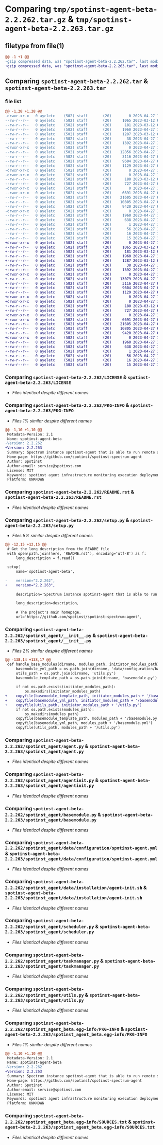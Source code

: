 # Comparing `tmp/spotinst-agent-beta-2.2.262.tar.gz` & `tmp/spotinst-agent-beta-2.2.263.tar.gz`

## filetype from file(1)

```diff
@@ -1 +1 @@
-gzip compressed data, was "spotinst-agent-beta-2.2.262.tar", last modified: Thu Apr 27 10:18:36 2023, max compression
+gzip compressed data, was "spotinst-agent-beta-2.2.263.tar", last modified: Thu Apr 27 10:37:39 2023, max compression
```

## Comparing `spotinst-agent-beta-2.2.262.tar` & `spotinst-agent-beta-2.2.263.tar`

### file list

```diff
@@ -1,28 +1,28 @@
-drwxr-xr-x   0 ayeletc    (502) staff       (20)        0 2023-04-27 10:18:36.456484 spotinst-agent-beta-2.2.262/
--rw-r--r--   0 ayeletc    (502) staff       (20)     1065 2023-03-12 08:32:58.000000 spotinst-agent-beta-2.2.262/LICENSE
--rw-r--r--   0 ayeletc    (502) staff       (20)      181 2023-03-12 08:32:58.000000 spotinst-agent-beta-2.2.262/MANIFEST.in
--rw-r--r--   0 ayeletc    (502) staff       (20)     1960 2023-04-27 10:18:36.456297 spotinst-agent-beta-2.2.262/PKG-INFO
--rw-r--r--   0 ayeletc    (502) staff       (20)     1287 2023-03-12 08:32:58.000000 spotinst-agent-beta-2.2.262/README.rst
--rw-r--r--   0 ayeletc    (502) staff       (20)       38 2023-04-27 10:18:36.456548 spotinst-agent-beta-2.2.262/setup.cfg
--rw-r--r--   0 ayeletc    (502) staff       (20)     1392 2023-04-27 10:18:33.000000 spotinst-agent-beta-2.2.262/setup.py
-drwxr-xr-x   0 ayeletc    (502) staff       (20)        0 2023-04-27 10:18:36.452153 spotinst-agent-beta-2.2.262/spotinst_agent/
--rw-r--r--   0 ayeletc    (502) staff       (20)    12856 2023-04-27 10:14:26.000000 spotinst-agent-beta-2.2.262/spotinst_agent/__init__.py
--rw-r--r--   0 ayeletc    (502) staff       (20)     3116 2023-04-27 09:24:24.000000 spotinst-agent-beta-2.2.262/spotinst_agent/agent.py
--rw-r--r--   0 ayeletc    (502) staff       (20)     9604 2023-04-27 09:24:24.000000 spotinst-agent-beta-2.2.262/spotinst_agent/agentinit.py
--rw-r--r--   0 ayeletc    (502) staff       (20)     1129 2023-04-27 09:24:24.000000 spotinst-agent-beta-2.2.262/spotinst_agent/basemodule.py
-drwxr-xr-x   0 ayeletc    (502) staff       (20)        0 2023-04-27 10:18:36.442373 spotinst-agent-beta-2.2.262/spotinst_agent/data/
-drwxr-xr-x   0 ayeletc    (502) staff       (20)        0 2023-04-27 10:18:36.454326 spotinst-agent-beta-2.2.262/spotinst_agent/data/configuration/
--rw-r--r--   0 ayeletc    (502) staff       (20)      180 2023-03-12 08:32:58.000000 spotinst-agent-beta-2.2.262/spotinst_agent/data/configuration/basemodule.yml
--rw-r--r--   0 ayeletc    (502) staff       (20)      727 2023-04-27 08:56:57.000000 spotinst-agent-beta-2.2.262/spotinst_agent/data/configuration/spotinst-agent.yml
-drwxr-xr-x   0 ayeletc    (502) staff       (20)        0 2023-04-27 10:18:36.454633 spotinst-agent-beta-2.2.262/spotinst_agent/data/installation/
--rwxr-xr-x   0 ayeletc    (502) staff       (20)     6691 2023-04-27 09:24:24.000000 spotinst-agent-beta-2.2.262/spotinst_agent/data/installation/agent-init.sh
--rw-r--r--   0 ayeletc    (502) staff       (20)    21605 2023-04-27 09:24:24.000000 spotinst-agent-beta-2.2.262/spotinst_agent/scheduler.py
--rw-r--r--   0 ayeletc    (502) staff       (20)    10805 2023-04-27 09:36:09.000000 spotinst-agent-beta-2.2.262/spotinst_agent/taskmanager.py
--rw-r--r--   0 ayeletc    (502) staff       (20)     9420 2023-04-27 09:24:24.000000 spotinst-agent-beta-2.2.262/spotinst_agent/utils.py
-drwxr-xr-x   0 ayeletc    (502) staff       (20)        0 2023-04-27 10:18:36.456020 spotinst-agent-beta-2.2.262/spotinst_agent_beta.egg-info/
--rw-r--r--   0 ayeletc    (502) staff       (20)     1960 2023-04-27 10:18:36.000000 spotinst-agent-beta-2.2.262/spotinst_agent_beta.egg-info/PKG-INFO
--rw-r--r--   0 ayeletc    (502) staff       (20)      638 2023-04-27 10:18:36.000000 spotinst-agent-beta-2.2.262/spotinst_agent_beta.egg-info/SOURCES.txt
--rw-r--r--   0 ayeletc    (502) staff       (20)        1 2023-04-27 10:18:36.000000 spotinst-agent-beta-2.2.262/spotinst_agent_beta.egg-info/dependency_links.txt
--rw-r--r--   0 ayeletc    (502) staff       (20)       56 2023-04-27 10:18:36.000000 spotinst-agent-beta-2.2.262/spotinst_agent_beta.egg-info/entry_points.txt
--rw-r--r--   0 ayeletc    (502) staff       (20)       16 2023-04-27 10:18:36.000000 spotinst-agent-beta-2.2.262/spotinst_agent_beta.egg-info/requires.txt
--rw-r--r--   0 ayeletc    (502) staff       (20)       15 2023-04-27 10:18:36.000000 spotinst-agent-beta-2.2.262/spotinst_agent_beta.egg-info/top_level.txt
+drwxr-xr-x   0 ayeletc    (502) staff       (20)        0 2023-04-27 10:37:39.281026 spotinst-agent-beta-2.2.263/
+-rw-r--r--   0 ayeletc    (502) staff       (20)     1065 2023-03-12 08:32:58.000000 spotinst-agent-beta-2.2.263/LICENSE
+-rw-r--r--   0 ayeletc    (502) staff       (20)      181 2023-03-12 08:32:58.000000 spotinst-agent-beta-2.2.263/MANIFEST.in
+-rw-r--r--   0 ayeletc    (502) staff       (20)     1960 2023-04-27 10:37:39.280837 spotinst-agent-beta-2.2.263/PKG-INFO
+-rw-r--r--   0 ayeletc    (502) staff       (20)     1287 2023-03-12 08:32:58.000000 spotinst-agent-beta-2.2.263/README.rst
+-rw-r--r--   0 ayeletc    (502) staff       (20)       38 2023-04-27 10:37:39.281085 spotinst-agent-beta-2.2.263/setup.cfg
+-rw-r--r--   0 ayeletc    (502) staff       (20)     1392 2023-04-27 10:37:36.000000 spotinst-agent-beta-2.2.263/setup.py
+drwxr-xr-x   0 ayeletc    (502) staff       (20)        0 2023-04-27 10:37:39.269836 spotinst-agent-beta-2.2.263/spotinst_agent/
+-rw-r--r--   0 ayeletc    (502) staff       (20)    13079 2023-04-27 10:37:20.000000 spotinst-agent-beta-2.2.263/spotinst_agent/__init__.py
+-rw-r--r--   0 ayeletc    (502) staff       (20)     3116 2023-04-27 09:24:24.000000 spotinst-agent-beta-2.2.263/spotinst_agent/agent.py
+-rw-r--r--   0 ayeletc    (502) staff       (20)     9604 2023-04-27 09:24:24.000000 spotinst-agent-beta-2.2.263/spotinst_agent/agentinit.py
+-rw-r--r--   0 ayeletc    (502) staff       (20)     1129 2023-04-27 09:24:24.000000 spotinst-agent-beta-2.2.263/spotinst_agent/basemodule.py
+drwxr-xr-x   0 ayeletc    (502) staff       (20)        0 2023-04-27 10:37:39.259300 spotinst-agent-beta-2.2.263/spotinst_agent/data/
+drwxr-xr-x   0 ayeletc    (502) staff       (20)        0 2023-04-27 10:37:39.273524 spotinst-agent-beta-2.2.263/spotinst_agent/data/configuration/
+-rw-r--r--   0 ayeletc    (502) staff       (20)      180 2023-03-12 08:32:58.000000 spotinst-agent-beta-2.2.263/spotinst_agent/data/configuration/basemodule.yml
+-rw-r--r--   0 ayeletc    (502) staff       (20)      727 2023-04-27 08:56:57.000000 spotinst-agent-beta-2.2.263/spotinst_agent/data/configuration/spotinst-agent.yml
+drwxr-xr-x   0 ayeletc    (502) staff       (20)        0 2023-04-27 10:37:39.274698 spotinst-agent-beta-2.2.263/spotinst_agent/data/installation/
+-rwxr-xr-x   0 ayeletc    (502) staff       (20)     6691 2023-04-27 09:24:24.000000 spotinst-agent-beta-2.2.263/spotinst_agent/data/installation/agent-init.sh
+-rw-r--r--   0 ayeletc    (502) staff       (20)    21605 2023-04-27 09:24:24.000000 spotinst-agent-beta-2.2.263/spotinst_agent/scheduler.py
+-rw-r--r--   0 ayeletc    (502) staff       (20)    10805 2023-04-27 09:36:09.000000 spotinst-agent-beta-2.2.263/spotinst_agent/taskmanager.py
+-rw-r--r--   0 ayeletc    (502) staff       (20)     9420 2023-04-27 09:24:24.000000 spotinst-agent-beta-2.2.263/spotinst_agent/utils.py
+drwxr-xr-x   0 ayeletc    (502) staff       (20)        0 2023-04-27 10:37:39.280135 spotinst-agent-beta-2.2.263/spotinst_agent_beta.egg-info/
+-rw-r--r--   0 ayeletc    (502) staff       (20)     1960 2023-04-27 10:37:39.000000 spotinst-agent-beta-2.2.263/spotinst_agent_beta.egg-info/PKG-INFO
+-rw-r--r--   0 ayeletc    (502) staff       (20)      638 2023-04-27 10:37:39.000000 spotinst-agent-beta-2.2.263/spotinst_agent_beta.egg-info/SOURCES.txt
+-rw-r--r--   0 ayeletc    (502) staff       (20)        1 2023-04-27 10:37:39.000000 spotinst-agent-beta-2.2.263/spotinst_agent_beta.egg-info/dependency_links.txt
+-rw-r--r--   0 ayeletc    (502) staff       (20)       56 2023-04-27 10:37:39.000000 spotinst-agent-beta-2.2.263/spotinst_agent_beta.egg-info/entry_points.txt
+-rw-r--r--   0 ayeletc    (502) staff       (20)       16 2023-04-27 10:37:39.000000 spotinst-agent-beta-2.2.263/spotinst_agent_beta.egg-info/requires.txt
+-rw-r--r--   0 ayeletc    (502) staff       (20)       15 2023-04-27 10:37:39.000000 spotinst-agent-beta-2.2.263/spotinst_agent_beta.egg-info/top_level.txt
```

### Comparing `spotinst-agent-beta-2.2.262/LICENSE` & `spotinst-agent-beta-2.2.263/LICENSE`

 * *Files identical despite different names*

### Comparing `spotinst-agent-beta-2.2.262/PKG-INFO` & `spotinst-agent-beta-2.2.263/PKG-INFO`

 * *Files 1% similar despite different names*

```diff
@@ -1,10 +1,10 @@
 Metadata-Version: 2.1
 Name: spotinst-agent-beta
-Version: 2.2.262
+Version: 2.2.263
 Summary: Spectrum instance spotinst-agent that is able to run remote scripts, collect data, deploy applications and more.
 Home-page: https://github.com/spotinst/spotinst-spectrum-agent
 Author: Spotinst
 Author-email: service@spotinst.com
 License: MIT
 Keywords: spotinst agent infrastructure monitoring execution deployment
 Platform: UNKNOWN
```

### Comparing `spotinst-agent-beta-2.2.262/README.rst` & `spotinst-agent-beta-2.2.263/README.rst`

 * *Files identical despite different names*

### Comparing `spotinst-agent-beta-2.2.262/setup.py` & `spotinst-agent-beta-2.2.263/setup.py`

 * *Files 8% similar despite different names*

```diff
@@ -12,15 +12,15 @@
 # Get the long description from the README file
 with open(path.join(here, 'README.rst'), encoding='utf-8') as f:
     long_description = f.read()
 
 setup(
     name='spotinst-agent-beta',
 
-    version="2.2.262",
+    version="2.2.263",
 
     description='Spectrum instance spotinst-agent that is able to run remote scripts, collect data, deploy applications and more.',
 
     long_description=description,
 
     # The project's main homepage.
     url='https://github.com/spotinst/spotinst-spectrum-agent',
```

### Comparing `spotinst-agent-beta-2.2.262/spotinst_agent/__init__.py` & `spotinst-agent-beta-2.2.263/spotinst_agent/__init__.py`

 * *Files 2% similar despite different names*

```diff
@@ -138,14 +138,17 @@
 def handle_base_modules(dirname, modules_path, initiator_modules_path):
     basemodule_yml_path = os.path.join(dirname, 'data/configuration/basemodule.yml')
     utils_path = os.path.join(dirname, 'utils.py')
     basemodule_template_path = os.path.join(dirname, 'basemodule.py')
 
     if not os.path.exists(initiator_modules_path):
         os.makedirs(initiator_modules_path)
+    copyfile(basemodule_template_path, initiator_modules_path + '/basemodule.py')
+    copyfile(basemodule_yml_path, initiator_modules_path + '/basemodule.yml')
+    copyfile(utils_path, initiator_modules_path + '/utils.py')
     if not os.path.exists(modules_path):
         os.makedirs(modules_path)
     copyfile(basemodule_template_path, modules_path + '/basemodule.py')
     copyfile(basemodule_yml_path, modules_path + '/basemodule.yml')
     copyfile(utils_path, modules_path + '/utils.py')
```

### Comparing `spotinst-agent-beta-2.2.262/spotinst_agent/agent.py` & `spotinst-agent-beta-2.2.263/spotinst_agent/agent.py`

 * *Files identical despite different names*

### Comparing `spotinst-agent-beta-2.2.262/spotinst_agent/agentinit.py` & `spotinst-agent-beta-2.2.263/spotinst_agent/agentinit.py`

 * *Files identical despite different names*

### Comparing `spotinst-agent-beta-2.2.262/spotinst_agent/basemodule.py` & `spotinst-agent-beta-2.2.263/spotinst_agent/basemodule.py`

 * *Files identical despite different names*

### Comparing `spotinst-agent-beta-2.2.262/spotinst_agent/data/configuration/spotinst-agent.yml` & `spotinst-agent-beta-2.2.263/spotinst_agent/data/configuration/spotinst-agent.yml`

 * *Files identical despite different names*

### Comparing `spotinst-agent-beta-2.2.262/spotinst_agent/data/installation/agent-init.sh` & `spotinst-agent-beta-2.2.263/spotinst_agent/data/installation/agent-init.sh`

 * *Files identical despite different names*

### Comparing `spotinst-agent-beta-2.2.262/spotinst_agent/scheduler.py` & `spotinst-agent-beta-2.2.263/spotinst_agent/scheduler.py`

 * *Files identical despite different names*

### Comparing `spotinst-agent-beta-2.2.262/spotinst_agent/taskmanager.py` & `spotinst-agent-beta-2.2.263/spotinst_agent/taskmanager.py`

 * *Files identical despite different names*

### Comparing `spotinst-agent-beta-2.2.262/spotinst_agent/utils.py` & `spotinst-agent-beta-2.2.263/spotinst_agent/utils.py`

 * *Files identical despite different names*

### Comparing `spotinst-agent-beta-2.2.262/spotinst_agent_beta.egg-info/PKG-INFO` & `spotinst-agent-beta-2.2.263/spotinst_agent_beta.egg-info/PKG-INFO`

 * *Files 1% similar despite different names*

```diff
@@ -1,10 +1,10 @@
 Metadata-Version: 2.1
 Name: spotinst-agent-beta
-Version: 2.2.262
+Version: 2.2.263
 Summary: Spectrum instance spotinst-agent that is able to run remote scripts, collect data, deploy applications and more.
 Home-page: https://github.com/spotinst/spotinst-spectrum-agent
 Author: Spotinst
 Author-email: service@spotinst.com
 License: MIT
 Keywords: spotinst agent infrastructure monitoring execution deployment
 Platform: UNKNOWN
```

### Comparing `spotinst-agent-beta-2.2.262/spotinst_agent_beta.egg-info/SOURCES.txt` & `spotinst-agent-beta-2.2.263/spotinst_agent_beta.egg-info/SOURCES.txt`

 * *Files identical despite different names*

